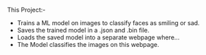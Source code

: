 This Project:-
- Trains a ML model on images to classify faces as smiling or sad.
- Saves the trained model in a .json and .bin file.
- Loads the saved model into a separate webpage where...
- The Model classifies the images on this webpage.
